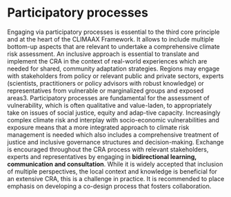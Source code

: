 Participatory processes
=======================

Engaging via participatory processes is essential to the third core principle and at the heart of the CLIMAAX Framework. It allows to include multiple bottom-up aspects that are relevant to undertake a comprehensive climate risk assessment. An inclusive approach is essential to translate and implement the CRA in the context of real-world experiences which are needed for shared, community adaptation strategies.
Regions may engage with stakeholders from policy or relevant public and private sectors, experts (scientists, practitioners or policy advisors with robust knowledge) or representatives from vulnerable or marginalized groups and exposed areas3. Participatory processes are fundamental for the assessment of vulnerability, which is often qualitative and value-laden, to appropriately take on issues of social justice, equity and adap-tive capacity. Increasingly complex climate risk and interplay with socio-economic vulnerabilities and exposure means that a more integrated approach to climate risk management is needed which also includes a comprehensive treatment of justice and inclusive governance structures and decision-making.
Exchange is encouraged throughout the CRA process with relevant stakeholders, experts and representatives by engaging in **bidirectional learning, communication and consultation**. While it is widely accepted that inclusion of multiple perspectives, the local context and knowledge is beneficial for an extensive CRA, this is a challenge in practice. It is recommended to place emphasis on developing a co-design process that fosters collaboration.
